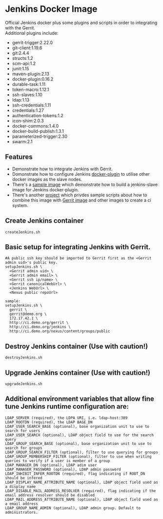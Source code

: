 # Jenkins Docker Image
Official Jenkins docker plus some plugins and scripts in order to integrating with the Gerrit.  
Additional plugins include:
* gerrit-trigger:2.22.0
* git-client:1.19.6
* git:2.4.4
* structs:1.2
* scm-api:1.2
* junit:1.15
* maven-plugin:2.13
* docker-plugin:0.16.2
* durable-task:1.11
* token-macro:1.12.1
* ssh-slaves:1.10
* ldap:1.13
* ssh-credentials:1.11
* credentials:1.27
* authentication-tokens:1.2
* icon-shim:2.0.3
* docker-commons:1.4.0
* docker-build-publish:1.3.1
* parameterized-trigger:2.30
* swarm:2.1

## Features
* Demonstrate how to integrate Jenkins with Gerrit.
* Domonstrate how to configure Jenkins [docker-plugin](https://wiki.jenkins-ci.org/display/JENKINS/Docker+Plugin) to utilise other docker images as the slave nodes.
* There's a [sample image](https://hub.docker.com/r/openfrontier/jenkins-slave/) which demonstrate how to build a jenkins-slave image for Jenkins docker-plugin.
* There's another [project](https://github.com/openfrontier/ci) which privdes sample scripts about how to combine this image with [Gerrit image](https://hub.docker.com/r/openfrontier/gerrit/) and other images to create a ci system.

## Create Jenkins container
    createJenkins.sh

## Basic setup for integrating Jenkins with Gerrit.

    #A public ssh key should be imported to Gerrit first as the <Gerrit admin uid>'s public key.
    setupJenkins.sh \
      <Gerrit admin uid> \
      <Gerrit admin email> \
      <Gerrit ssh ip/name> \
      <Gerrit canonicalWebUrl> \
      <Jenkins WebUrl> \
      <Nexus public repoUrl>

    sample:
    setupJenkins.sh \
      gerrit \
      gerrit@demo.org \
      172.17.42.1 \
      http://ci.demo.org/gerrit \
      http://ci.demo.org/jenkins \
      http://ci.demo.org/nexus/content/groups/public

## Destroy Jenkins container (Use with caution!)
    destroyJenkins.sh

## Upgrade Jenkins container (Use with caution!)
    upgradeJenkins.sh

## Additional environment variables that allow fine tune Jenkins runtime configuration are:
    LDAP_SERVER (required), the LDPA URI, i.e. ldap-host:389
    LDAP_ROOTDN (required), the LDAP BASE_DN
    LDAP_USER_SEARCH_BASE (optional), base organization unit to use to search for users
    LDAP_USER_SEARCH (optional), LDAP object field to use for the search query
    LDAP_GROUP_SEARCH_BASE (optional), base organization unit to use to search for groups
    LDAP_GROUP_SEARCH_FILTER (optional), filter to use querying for groups
    LDAP_GROUP_MEMBERSHIP_FILTER (optional), filter to use when writing queries to verify if a user is member of a group
    LDAP_MANAGER_DN (optional), LDAP adim user
    LDAP_MANAGER_PASSWORD (optional), LDAP admin password
    LDAP_INHIBIT_INFER_ROOTDN (required), flag indicating if ROOT_DN should be infered
    LDAP_DISPLAY_NAME_ATTRIBUTE_NAME (optional), LDAP object field used as a display name
    LDAP_DISABLE_MAIL_ADDRESS_RESOLVER (required), flag indicating if the email address resolver should be disabled
    LDAP_MAIL_ADDRESS_ATTRIBUTE_NAME (optional), LDAP object field used as a email address
    LDAP_GROUP_NAME_ADMIN (optional), LDAP admin group. Default to administrators.
